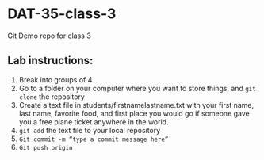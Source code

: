 # DAT-35-class-3
Git Demo repo for class 3
## Lab instructions: 

1. Break into groups of 4
2. Go to a folder on your computer where you want to store things, and `git clone` the repository 
3. Create a text file in students/firstnamelastname.txt with your first name, last name, favorite food, and first place you would go if someone gave you a free plane ticket anywhere in the world. 
4. `git add` the text file to your local repository
5. `Git commit -m “type a commit message here”`
6. `Git push origin`

